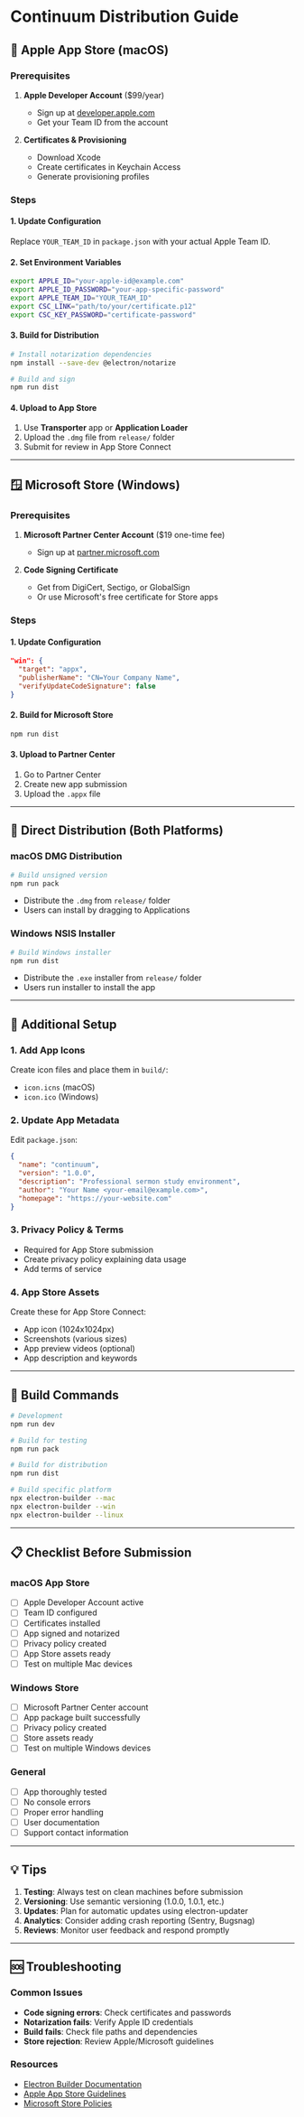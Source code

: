 # Continuum Distribution Guide

## 🍎 Apple App Store (macOS)

### Prerequisites
1. **Apple Developer Account** ($99/year)
   - Sign up at [developer.apple.com](https://developer.apple.com)
   - Get your Team ID from the account

2. **Certificates & Provisioning**
   - Download Xcode
   - Create certificates in Keychain Access
   - Generate provisioning profiles

### Steps

#### 1. Update Configuration
Replace `YOUR_TEAM_ID` in `package.json` with your actual Apple Team ID.

#### 2. Set Environment Variables
```bash
export APPLE_ID="your-apple-id@example.com"
export APPLE_ID_PASSWORD="your-app-specific-password"
export APPLE_TEAM_ID="YOUR_TEAM_ID"
export CSC_LINK="path/to/your/certificate.p12"
export CSC_KEY_PASSWORD="certificate-password"
```

#### 3. Build for Distribution
```bash
# Install notarization dependencies
npm install --save-dev @electron/notarize

# Build and sign
npm run dist
```

#### 4. Upload to App Store
1. Use **Transporter** app or **Application Loader**
2. Upload the `.dmg` file from `release/` folder
3. Submit for review in App Store Connect

---

## 🪟 Microsoft Store (Windows)

### Prerequisites
1. **Microsoft Partner Center Account** ($19 one-time fee)
   - Sign up at [partner.microsoft.com](https://partner.microsoft.com)

2. **Code Signing Certificate**
   - Get from DigiCert, Sectigo, or GlobalSign
   - Or use Microsoft's free certificate for Store apps

### Steps

#### 1. Update Configuration
```json
"win": {
  "target": "appx",
  "publisherName": "CN=Your Company Name",
  "verifyUpdateCodeSignature": false
}
```

#### 2. Build for Microsoft Store
```bash
npm run dist
```

#### 3. Upload to Partner Center
1. Go to Partner Center
2. Create new app submission
3. Upload the `.appx` file

---

## 🛒 Direct Distribution (Both Platforms)

### macOS DMG Distribution
```bash
# Build unsigned version
npm run pack
```
- Distribute the `.dmg` from `release/` folder
- Users can install by dragging to Applications

### Windows NSIS Installer
```bash
# Build Windows installer
npm run dist
```
- Distribute the `.exe` installer from `release/` folder
- Users run installer to install the app

---

## 🔧 Additional Setup

### 1. Add App Icons
Create icon files and place them in `build/`:
- `icon.icns` (macOS)
- `icon.ico` (Windows)

### 2. Update App Metadata
Edit `package.json`:
```json
{
  "name": "continuum",
  "version": "1.0.0",
  "description": "Professional sermon study environment",
  "author": "Your Name <your-email@example.com>",
  "homepage": "https://your-website.com"
}
```

### 3. Privacy Policy & Terms
- Required for App Store submission
- Create privacy policy explaining data usage
- Add terms of service

### 4. App Store Assets
Create these for App Store Connect:
- App icon (1024x1024px)
- Screenshots (various sizes)
- App preview videos (optional)
- App description and keywords

---

## 🚀 Build Commands

```bash
# Development
npm run dev

# Build for testing
npm run pack

# Build for distribution
npm run dist

# Build specific platform
npx electron-builder --mac
npx electron-builder --win
npx electron-builder --linux
```

---

## 📋 Checklist Before Submission

### macOS App Store
- [ ] Apple Developer Account active
- [ ] Team ID configured
- [ ] Certificates installed
- [ ] App signed and notarized
- [ ] Privacy policy created
- [ ] App Store assets ready
- [ ] Test on multiple Mac devices

### Windows Store
- [ ] Microsoft Partner Center account
- [ ] App package built successfully
- [ ] Privacy policy created
- [ ] Store assets ready
- [ ] Test on multiple Windows devices

### General
- [ ] App thoroughly tested
- [ ] No console errors
- [ ] Proper error handling
- [ ] User documentation
- [ ] Support contact information

---

## 💡 Tips

1. **Testing**: Always test on clean machines before submission
2. **Versioning**: Use semantic versioning (1.0.0, 1.0.1, etc.)
3. **Updates**: Plan for automatic updates using electron-updater
4. **Analytics**: Consider adding crash reporting (Sentry, Bugsnag)
5. **Reviews**: Monitor user feedback and respond promptly

---

## 🆘 Troubleshooting

### Common Issues
- **Code signing errors**: Check certificates and passwords
- **Notarization fails**: Verify Apple ID credentials
- **Build fails**: Check file paths and dependencies
- **Store rejection**: Review Apple/Microsoft guidelines

### Resources
- [Electron Builder Documentation](https://www.electron.build/)
- [Apple App Store Guidelines](https://developer.apple.com/app-store/review/guidelines/)
- [Microsoft Store Policies](https://docs.microsoft.com/en-us/legal/windows/agreements/store-policies)



